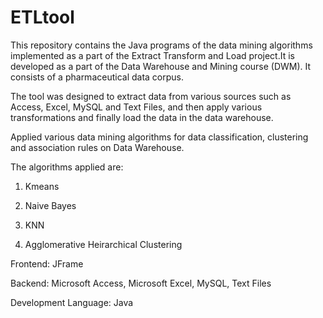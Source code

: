 ETLtool
=======

This repository contains the Java programs of the data mining algorithms implemented as a part of the Extract Transform and Load project.It is developed as a part of the Data Warehouse and Mining course (DWM). It consists of a pharmaceutical data corpus.

The tool was designed to extract data from various sources such as Access, Excel, MySQL and Text Files, and then apply various transformations and finally load the data in the data warehouse.

Applied various data mining algorithms for data classification, clustering and association rules on Data Warehouse.

The algorithms applied are: 

1)	Kmeans

2)	Naive Bayes

3)	KNN

4)	Agglomerative Heirarchical Clustering

Frontend: JFrame

Backend: Microsoft Access, Microsoft Excel, MySQL, Text Files

Development Language: Java

